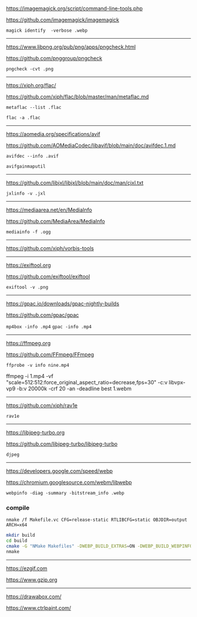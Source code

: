 https://imagemagick.org/script/command-line-tools.php

https://github.com/imagemagick/imagemagick

`magick identify  -verbose .webp`

---

https://www.libpng.org/pub/png/apps/pngcheck.html

https://github.com/pnggroup/pngcheck

`pngcheck -cvt .png`

---

https://xiph.org/flac/

https://github.com/xiph/flac/blob/master/man/metaflac.md

`metaflac --list .flac`

`flac -a .flac`

---

https://aomedia.org/specifications/avif

https://github.com/AOMediaCodec/libavif/blob/main/doc/avifdec.1.md

`avifdec --info .avif`

`avifgainmaputil`

---

https://github.com/libjxl/libjxl/blob/main/doc/man/cjxl.txt

`jxlinfo -v .jxl`

---

https://mediaarea.net/en/MediaInfo

https://github.com/MediaArea/MediaInfo

`mediainfo -f .ogg`

---

https://github.com/xiph/vorbis-tools

---

https://exiftool.org

https://github.com/exiftool/exiftool

`exiftool -v .png`

---

https://gpac.io/downloads/gpac-nightly-builds

https://github.com/gpac/gpac

`mp4box -info .mp4`
`gpac -info .mp4`

---

https://ffmpeg.org

https://github.com/FFmpeg/FFmpeg

`ffprobe -v info nine.mp4`

ffmpeg -i 1.mp4 -vf "scale=512:512:force_original_aspect_ratio=decrease,fps=30" -c:v libvpx-vp9 -b:v 20000k -crf 20 -an -deadline best 1.webm

<!-- `ffprobe -v trace .mp4` -->

---

https://github.com/xiph/rav1e

`rav1e`

---

https://libjpeg-turbo.org

https://github.com/libjpeg-turbo/libjpeg-turbo

`djpeg`

---

https://developers.google.com/speed/webp

https://chromium.googlesource.com/webm/libwebp

`webpinfo -diag -summary -bitstream_info .webp`

### compile

`nmake /f Makefile.vc CFG=release-static RTLIBCFG=static OBJDIR=output ARCH=x64`

```sh
mkdir build
cd build
cmake -G "NMake Makefiles" -DWEBP_BUILD_EXTRAS=ON -DWEBP_BUILD_WEBPINFO=ON ..
nmake
```

---

https://ezgif.com

https://www.gzip.org

---

https://drawabox.com/

https://www.ctrlpaint.com/
